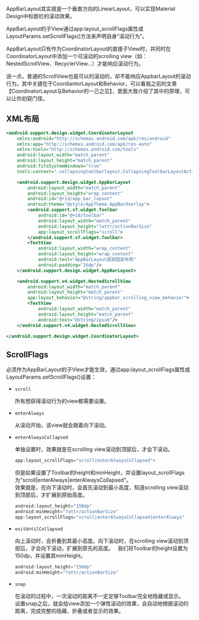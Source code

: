 AppBarLayout其实就是一个垂直方向的LinearLayout，可以实现Material Design中标题栏的滚动效果。

AppBarLayout的子View通过app:layout_scrollFlags属性或LayoutParams.setScrollFlags()方法来声明自身“滚动行为”。

AppBarLayout只有作为CoordinatorLayout的直接子View时，并同时在CoordinatorLayout中添加一个可滚动的scrolling view（如：NestedScrollView、RecyclerView...）才能响应滚动行为。

说一点，普通的ScrollView也是可以的滚动的，却不能响应AppbarLayout的滚动行为。其中关键在于CoordiantorLayout和Behavior，可以看我之前的文章【CoordinatorLayout与Behavior的一己之见】，里面大致介绍了其中的原理，可以让你初窥门径。

## XML布局
```xml
<android.support.design.widget.CoordinatorLayout
    xmlns:android="http://schemas.android.com/apk/res/android"
    xmlns:app="http://schemas.android.com/apk/res-auto"
    xmlns:tools="http://schemas.android.com/tools"
    android:layout_width="match_parent"
    android:layout_height="match_parent"
    android:fitsSystemWindows="true"
    tools:context=".collapsingtoolbarlayout.CollapsingToolbarLayoutActivity">

    <android.support.design.widget.AppBarLayout
        android:layout_width="match_parent"
        android:layout_height="wrap_content"
        android:id="@+id/app_bar_layout"
        android:theme="@style/AppTheme.AppBarOverlay">
        <android.support.v7.widget.Toolbar
            android:id="@+id/toolbar"
            android:layout_width="match_parent"
            android:layout_height="?attr/actionBarSize"
            app:layout_scrollFlags="scroll">
        </android.support.v7.widget.Toolbar>
        <TextView
            android:layout_width="wrap_content"
            android:layout_height="wrap_content"
            android:text="AppBarLayout底部固定布局"
            android:padding="16dp"/>
    </android.support.design.widget.AppBarLayout>

    <android.support.v4.widget.NestedScrollView
        android:layout_width="match_parent"
        android:layout_height="match_parent"
        app:layout_behavior="@string/appbar_scrolling_view_behavior">
        <TextView
            android:layout_width="match_parent"
            android:layout_height="match_parent"
            android:text="@string/ipsum"/>
    </android.support.v4.widget.NestedScrollView>

</android.support.design.widget.CoordinatorLayout>
```

## ScrollFlags
必须作为AppBarLayout的子View才能生效，通过app:layout_scrollFlags属性或LayoutParams.setScrollFlags()设置：  

* `scroll`

	所有想获得滚动行为的view都需要设置。  

* `enterAlways`

	从滚动开始，该view就会跟着向下滚动。

* `enterAlwaysCollapsed`

	单独设置时，效果就是在scrolling view滚动到顶部后，才会下滚动。
	```java
	app:layout_scrollFlags="scroll|enterAlwaysCollapsed">
	```
	但是如果设置了Toolbar的height和minHeight，并设置layout_scrollFlags为"scroll|enterAlways|enterAlwaysCollapsed"。  
	效果就是，在向下滚动时，会首先滚动到最小高度，知道scrolling view滚动到顶部后，才扩展到原始高度。
	```java
	android:layout_height="150dp"
	android:minHeight="?attr/actionBarSize"
	app:layout_scrollFlags="scroll|enterAlwaysCollapsed|enterAlways"
	```

* `exitUntilCollapsed`

	向上滚动时，会折叠到其最小高度。向下滚动时，在scrolling view滚动到顶部后，才会向下滚动，扩展到原先的高度。  
	我们将Toolbar的height设置为150dp，并设置其minHeight。  
	```java
	android:layout_height="150dp"
	android:minHeight="?attr/actionBarSize"
	```

* `snap`

	在滚动的过程中，一次滚动的距离不一定足够Toolbar完全地隐藏或显示。  
	设置snap之后，就会给view添加一个弹性滚动的效果，会自动地根据滚动的距离，完成完整的隐藏、折叠或者显示的效果。
